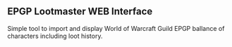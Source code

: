 EPGP Lootmaster WEB Interface
-----------------------------
Simple tool to import and display World of Warcraft Guild EPGP ballance of characters including loot history.
